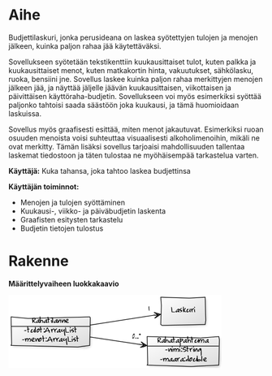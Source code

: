 # Aihe 
Budjettilaskuri, jonka perusideana on laskea syötettyjen tulojen ja menojen jälkeen, kuinka paljon rahaa jää käytettäväksi. 

Sovellukseen syötetään tekstikenttiin kuukausittaiset tulot, kuten palkka ja kuukausittaiset menot, kuten matkakortin hinta, vakuutukset, sähkölasku, ruoka, bensiini jne. Sovellus laskee kuinka paljon rahaa merkittyjen menojen jälkeen jää, ja näyttää jäljelle jäävän kuukausittaisen, viikottaisen ja päivittäisen käyttöraha-budjetin. Sovellukseen voi myös esimerkiksi syöttää paljonko tahtoisi saada säästöön joka kuukausi, ja tämä huomioidaan laskuissa. 

Sovellus myös graafisesti esittää, miten menot jakautuvat. Esimerkiksi ruoan osuuden menoista voisi suhteuttaa visuaalisesti alkoholimenoihin, mikäli ne ovat merkitty. Tämän lisäksi sovellus tarjoaisi mahdollisuuden tallentaa laskemat tiedostoon ja täten tulostaa ne myöhäisempää tarkastelua varten.

**Käyttäjä:** Kuka tahansa, joka tahtoo laskea budjettinsa 

**Käyttäjän toiminnot:**
* Menojen ja tulojen syöttäminen
* Kuukausi-, viikko- ja päiväbudjetin laskenta
* Graafisten esitysten tarkastelu
* Budjetin tietojen tulostus

# Rakenne

**Määrittelyvaiheen luokkakaavio**

![Määrittelyvaiheen luokkakaavio](ensimmainenLuokkakaavio.png)
